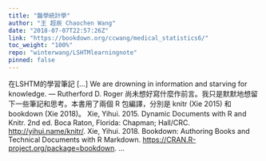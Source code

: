 ```yaml
---
title: "醫學統計學"
author: "王 超辰 Chaochen Wang"
date: "2018-07-07T22:57:26Z"
link: "https://bookdown.org/ccwang/medical_statistics6/"
toc_weight: "100%"
repo: "winterwang/LSHTMlearningnote"
pinned: false
---
```


在LSHTM的學習筆記 [...] We are drowning in information and starving for knowledge. — Rutherford D. Roger 尚未想好寫什麼作前言。我只是默默地想留下一些筆記和思考。本書用了兩個 R 包編譯，分別是 knitr (Xie 2015) 和 bookdown (Xie 2018)。 Xie, Yihui. 2015. Dynamic Documents with R and Knitr. 2nd ed. Boca Raton, Florida: Chapman; Hall/CRC. http://yihui.name/knitr/. Xie, Yihui. 2018. Bookdown: Authoring Books and Technical Documents with R Markdown. https://CRAN.R-project.org/package=bookdown. ...
